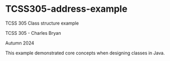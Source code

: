 # TCSS305-address-example

TCSS 305 Class structure example

TCSS 305 - Charles Bryan

Autumn 2024

This example demonstrated core concepts when designing classes in Java. 

